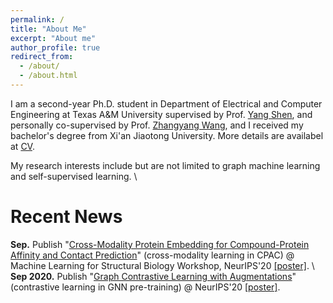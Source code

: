 ```yaml
---
permalink: /
title: "About Me"
excerpt: "About me"
author_profile: true
redirect_from: 
  - /about/
  - /about.html
---
```


I am a second-year Ph.D. student in Department of Electrical and Computer Engineering at Texas A&M University supervised by Prof. [Yang Shen](https://shen-lab.github.io/), and personally co-supervised by Prof. [Zhangyang Wang](https://www.atlaswang.com/), and I received my bachelor's degree from Xi'an Jiaotong University. More details are availabel at [CV](https://yyou1996.github.io/files/yuning_cv.pdf).

My research interests include but are not limited to graph machine learning and self-supervised learning. \\
<br />

Recent News
=====
**Sep.** Publish "[Cross-Modality Protein Embedding for Compound-Protein Affinity and Contact Prediction]()" (cross-modality learning in CPAC) @ Machine Learning for Structural Biology Workshop, NeurIPS'20 [[poster]](). \\
**Sep 2020.** Publish "[Graph Contrastive Learning with Augmentations](https://arxiv.org/abs/2010.13902)" (contrastive learning in GNN pre-training) @ NeurIPS'20 [[poster]](https://yyou1996.github.io/files/neurips2020_graphcl_poster.pdf).
